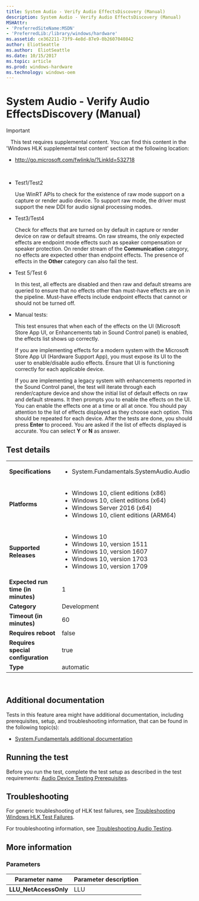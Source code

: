```yaml
---
title: System Audio - Verify Audio EffectsDiscovery (Manual)
description: System Audio - Verify Audio EffectsDiscovery (Manual)
MSHAttr:
- 'PreferredSiteName:MSDN'
- 'PreferredLib:/library/windows/hardware'
ms.assetid: ce362211-73f9-4e8d-87e9-0b2607040842
author: EliotSeattle
ms.author:  EliotSeattle
ms.date: 10/15/2017
ms.topic: article
ms.prod: windows-hardware
ms.technology: windows-oem
---
```


# <span id="p_hlk_test.634e1f2a-de4f-4043-aa3c-ac43da164d11"></span>System Audio - Verify Audio EffectsDiscovery (Manual)

>[!IMPORTANT]
>  
This test requires supplemental content. You can find this content in the 'Windows HLK supplemental test content' section at the following location:

-   <http://go.microsoft.com/fwlink/p/?LinkId=532718>

 

-   Test1/Test2

    Use WinRT APIs to check for the existence of raw mode support on a capture or render audio device. To support raw mode, the driver must support the new DDI for audio signal processing modes.

-   Test3/Test4

    Check for effects that are turned on by default in capture or render device on raw or default streams. On raw streams, the only expected effects are endpoint mode effects such as speaker compensation or speaker protection. On render stream of the **Communication** category, no effects are expected other than endpoint effects. The presence of effects in the **Other** category can also fail the test.

-   Test 5/Test 6

    In this test, all effects are disabled and then raw and default streams are queried to ensure that no effects other than must-have effects are on in the pipeline. Must-have effects include endpoint effects that cannot or should not be turned off.

-   Manual tests:

    This test ensures that when each of the effects on the UI (Microsoft Store App UI, or Enhancements tab in Sound Control panel) is enabled, the effects list shows up correctly.

    If you are implementing effects for a modern system with the Microsoft Store App UI (Hardware Support App), you must expose its UI to the user to enable/disable audio effects. Ensure that UI is functioning correctly for each applicable device. 

    If you are implementing a legacy system with enhancements reported in the Sound Control panel, the test will iterate through each render/capture device and show the initial list of default effects on raw and default streams. It then prompts you to enable the effects on the UI. You can enable the effects one at a time or all at once. You should pay attention to the list of effects displayed as they choose each option. This should be repeated for each device. After the tests are done, you should press **Enter** to proceed. You are asked if the list of effects displayed is accurate. You can select **Y** or **N** as answer.

## Test details
|||
|---|---|
| **Specifications**  | <ul><li>System.Fundamentals.SystemAudio.Audio</li></ul> |  
| **Platforms**   | <ul><li>Windows 10, client editions (x86)</li><li>Windows 10, client editions (x64)</li><li>Windows Server 2016 (x64)</li><li>Windows 10, client editions (ARM64)</li></ul> |
| **Supported Releases** | <ul><li>Windows 10</li><li>Windows 10, version 1511</li><li>Windows 10, version 1607</li><li>Windows 10, version 1703</li><li>Windows 10, version 1709</li></ul> |
|**Expected run time (in minutes)**| 1 |
|**Category**| Development |
|**Timeout (in minutes)**| 60 |
|**Requires reboot**| false |
|**Requires special configuration**| true |
|**Type**| automatic |

 

## <span id="Additional_documentation"></span><span id="additional_documentation"></span><span id="ADDITIONAL_DOCUMENTATION"></span>Additional documentation


Tests in this feature area might have additional documentation, including prerequisites, setup, and troubleshooting information, that can be found in the following topic(s):

-   [System.Fundamentals additional documentation](system-fundamentals-additional-documentation.md)

## <span id="Running_the_test"></span><span id="running_the_test"></span><span id="RUNNING_THE_TEST"></span>Running the test


Before you run the test, complete the test setup as described in the test requirements: [Audio Device Testing Prerequisites](audio-device-testing-prerequisites.md).

## <span id="Troubleshooting"></span><span id="troubleshooting"></span><span id="TROUBLESHOOTING"></span>Troubleshooting


For generic troubleshooting of HLK test failures, see [Troubleshooting Windows HLK Test Failures](..\user\troubleshooting-windows-hlk-test-failures.md).

For troubleshooting information, see [Troubleshooting Audio Testing](troubleshooting-audio-testing.md).

## <span id="More_information"></span><span id="more_information"></span><span id="MORE_INFORMATION"></span>More information


### <span id="Parameters"></span><span id="parameters"></span><span id="PARAMETERS"></span>Parameters

| Parameter name         | Parameter description |
|------------------------|-----------------------|
| **LLU\_NetAccessOnly** | LLU                   |

 

 

 






